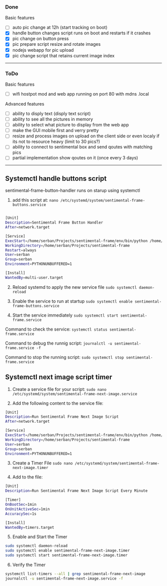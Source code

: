 ### Done

Basic features

- [ ] auto pic change at 12h (start tracking on boot)
- [x] handle button changes script runs on boot and restarts if it crashes
- [x] pic change on button press
- [x] pic prepare script resize and rotate images
- [x] nodejs webapp for pic upload
- [x] pic change script that retains current image index

---

### ToDo

Basic features

- [ ] wifi hostpot mod and web app running on port 80 with mdns .local

Advanced features

- [ ] ability to disply text (disply text script)
- [ ] ability to see all the pictures in memory
- [ ] ability to select what picture to display from the web app
- [ ] make the GUI mobile first and verry pretty
- [ ] resize and process images on upload on the client side or even localy if its not to resource heavy (limit to 30 pics?)
- [ ] ability to connect to sentimental box and send qoutes with matching pics
- [ ] partial implementation show qoutes on it (once every 3 days)

---
## Systemctl handle buttons script

sentimental-frame-button-handler runs on starup using systemctl
1) add this script at: ``nano /etc/systemd/system/sentimental-frame-buttons.service ``

```bash

[Unit]
Description=Sentimental Frame Button Handler
After=network.target

[Service]
ExecStart=/home/serban/Projects/sentimental-frame/env/bin/python /home/serban/Projects/sentimental-frame/sentimental-frame-button-handler.py
WorkingDirectory=/home/serban/Projects/sentimental-frame
Restart=always
User=serban
Group=serban
Environment=PYTHONUNBUFFERED=1

[Install]
WantedBy=multi-user.target

```
2) Reload systemd to apply the new service file
``sudo systemctl daemon-reload``

3) Enable the service to run at startup
``sudo systemctl enable sentimental-frame-buttons.service``

4) Start the service immediately
``sudo systemctl start sentimental-frame.service``

Command to check the service:
``systemctl status sentimental-frame.service``

Command to debug the runnig script:
``journalctl -u sentimental-frame.service -f``

Command to stop the running script:
``sudo systemctl stop sentimental-frame.service``

## Systemctl next image script timer

1) Create a service file for your script:
``sudo nano /etc/systemd/system/sentimental-frame-next-image.service``

2) Add the following content to the service file:
```bash
[Unit]
Description=Run Sentimental Frame Next Image Script
After=network.target

[Service]
ExecStart=/home/serban/Projects/sentimental-frame/env/bin/python /home/serban/Projects/sentimental-frame/sentimental-frame-next-image.py
WorkingDirectory=/home/serban/Projects/sentimental-frame
User=serban
Group=serban
Environment=PYTHONUNBUFFERED=1
```

3) Create a Timer File
`` sudo nano /etc/systemd/system/sentimental-frame-next-image.timer ``

4) Add to the file:

```bash
[Unit]
Description=Run Sentimental Frame Next Image Script Every Minute

[Timer]
OnBootSec=1min
OnUnitActiveSec=1min
AccuracySec=1s

[Install]
WantedBy=timers.target

```
5) Enable and Start the Timer
```bash
sudo systemctl daemon-reload
sudo systemctl enable sentimental-frame-next-image.timer
sudo systemctl start sentimental-frame-next-image.timer
```

6) Verify the Timer
```bash
systemctl list-timers --all | grep sentimental-frame-next-image
journalctl -u sentimental-frame-next-image.service -f
```